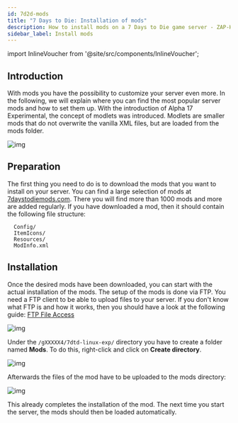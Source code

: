 ```yaml
---
id: 7d2d-mods
title: "7 Days to Die: Installation of mods"
description: How to install mods on a 7 Days to Die game server - ZAP-Hosting.com documentation 
sidebar_label: Install mods
---
```


import InlineVoucher from '@site/src/components/InlineVoucher';

## Introduction

With mods you have the possibility to customize your server even more. In the following, we will explain where you can find the most popular server mods and how to set them up. With the introduction of Alpha 17 Experimental, the concept of modlets was introduced. Modlets are smaller mods that do not overwrite the vanilla XML files, but are loaded from the mods folder. 

![img](https://screensaver01.zap-hosting.com/index.php/s/McQLetfwmEMbo6N/preview)

<InlineVoucher />

## Preparation

The first thing you need to do is to download the mods that you want to install on your server. You can find a large selection of mods at [7daystodiemods.com](https://7daystodiemods.com/). There you will find more than 1000 mods and more are added regularly. If you have downloaded a mod, then it should contain the following file structure:

```
  Config/
  ItemIcons/
  Resources/
  ModInfo.xml
```



## Installation

Once the desired mods have been downloaded, you can start with the actual installation of the mods. The setup of the mods is done via FTP. You need a FTP client to be able to upload files to your server. If you don't know what FTP is and how it works, then you should have a look at the following guide:  [FTP File Access](gameserver-ftpaccess.md)

![img](https://screensaver01.zap-hosting.com/index.php/s/9Q86iArComw55cH/preview)



Under the ``/gXXXXX4/7dtd-linux-exp/`` directory you have to create a folder named **Mods**. To do this, right-click and click on **Create directory**. 

![img](https://screensaver01.zap-hosting.com/index.php/s/RE2n6WodsWq38Pr/preview)



Afterwards the files of the mod have to be uploaded to the mods directory:

![img](https://screensaver01.zap-hosting.com/index.php/s/WjNY5tMnAt7jfga/preview)



This already completes the installation of the mod. The next time you start the server, the mods should then be loaded automatically. 
